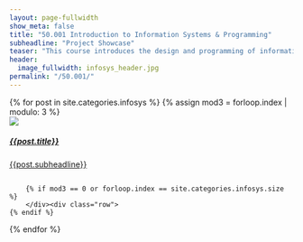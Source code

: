 ```yaml
---
layout: page-fullwidth
show_meta: false
title: "50.001 Introduction to Information Systems & Programming"
subheadline: "Project Showcase"
teaser: "This course introduces the design and programming of information systems. Topics include object oriented programming, data structures, mobile system and programming, design pattern and use of software libraries. Sample applications include Internet of Things, Android app and data analytics."
header:
  image_fullwidth: infosys_header.jpg
permalink: "/50.001/"
---
```


<div>
<div class="row">
{% for post in site.categories.infosys %}
  {% assign mod3 = forloop.index | modulo: 3 %}
        <div class="medium-4 columns t30">
          <a href="{{ site.url }}{{ site.baseurl }}{{ post.url }}">
            <img src="{{ site.url }}{{ site.baseurl }}/images/{{post.related_image}}" />
            <h5>{{post.title}}</h5>
             <p>{{post.subheadline}}</p>
          </a>
        </div>

        {% if mod3 == 0 or forloop.index == site.categories.infosys.size %}
        </div><div class="row">
    {% endif %}
{% endfor %}

</div>